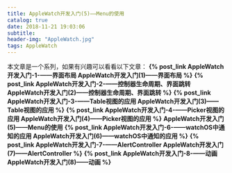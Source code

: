 ```yaml
---
title: AppleWatch开发入门(5)——Menu的使用
catalog: true
date: 2018-11-21 19:03:06
subtitle:
header-img: "AppleWatch.jpg"
tags: AppleWatch
---
```


本文章是一个系列，如果有兴趣可以看看以下文章：
**{% post_link AppleWatch开发入门-1-——界面布局 AppleWatch开发入门(1)——界面布局 %}**
**{% post_link AppleWatch开发入门-2-——控制器生命周期、界面跳转 AppleWatch开发入门(2)——控制器生命周期、界面跳转 %}**
**{% post_link AppleWatch开发入门-3-——Table视图的应用 AppleWatch开发入门(3)——Table视图的应用 %}**
**{% post_link AppleWatch开发入门-4-——Picker视图的应用 AppleWatch开发入门(4)——Picker视图的应用 %}**
**AppleWatch开发入门(5)——Menu的使用**
**{% post_link AppleWatch开发入门-6-——watchOS中通知的应用 AppleWatch开发入门(6)——watchOS中通知的应用 %}**
**{% post_link AppleWatch开发入门-7-——AlertController AppleWatch开发入门(7)——AlertController %}**
**{% post_link AppleWatch开发入门-8-——动画 AppleWatch开发入门(8)——动画 %}**
